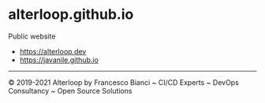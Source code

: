 # alterloop.github.io

Public website

* <https://alterloop.dev>
* <https://javanile.github.io>

----

© 2019-2021 Alterloop by Francesco Bianci ~ CI/CD Experts ~ DevOps Consultancy ~ Open Source Solutions
